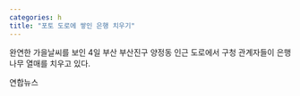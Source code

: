 ```yaml
---
categories: h
title: "포토 도로에 쌓인 은행 치우기"
---
```

완연한 가을날씨를 보인 4일 부산 부산진구 양정동 인근 도로에서 구청 관계자들이 은행나무 열매를 치우고 있다.

연합뉴스